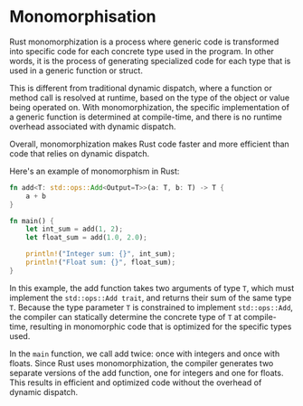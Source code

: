 # Monomorphisation

Rust monomorphization is a process where generic code is transformed into specific code for each concrete type used in the program. In other words, it is the process of generating specialized code for each type that is used in a generic function or struct. 

This is different from traditional dynamic dispatch, where a function or method call is resolved at runtime, based on the type of the object or value being operated on. With monomorphization, the specific implementation of a generic function is determined at compile-time, and there is no runtime overhead associated with dynamic dispatch. 

Overall, monomorphization makes Rust code faster and more efficient than code that relies on dynamic dispatch.

Here's an example of monomorphism in Rust:

```rust
fn add<T: std::ops::Add<Output=T>>(a: T, b: T) -> T {
    a + b
}

fn main() {
    let int_sum = add(1, 2);
    let float_sum = add(1.0, 2.0);

    println!("Integer sum: {}", int_sum);
    println!("Float sum: {}", float_sum);
}
```

In this example, the add function takes two arguments of type `T`, which must implement the `std::ops::Add trait`, and returns their sum of the same type `T`. Because the type parameter `T` is constrained to implement `std::ops::Add`, the compiler can statically determine the concrete type of `T` at compile-time, resulting in monomorphic code that is optimized for the specific types used.

In the `main` function, we call add twice: once with integers and once with floats. Since Rust uses monomorphization, the compiler generates two separate versions of the add function, one for integers and one for floats. This results in efficient and optimized code without the overhead of dynamic dispatch.
